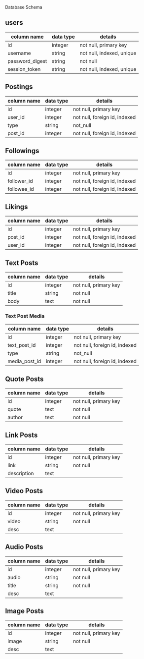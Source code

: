 Database Schema

## users
column name     | data type | details
----------------|-----------|-----------------------
id              | integer   | not null, primary key
username        | string    | not null, indexed, unique
password_digest | string    | not null
session_token   | string    | not null, indexed, unique

## Postings
column name     | data type | details
----------------|-----------|-----------------------
id              | integer   | not null, primary key
user_id         | integer   | not null, foreign id, indexed
type            | string    | not_null
post_id         | integer   | not null, foreign id, indexed

## Followings
column name     | data type | details
----------------|-----------|-----------------------
id              | integer   | not null, primary key
follower_id     | integer   | not null, foreign id, indexed
followee_id     | integer   | not null, foreign id, indexed

## Likings
column name     | data type | details
----------------|-----------|-----------------------
id              | integer   | not null, primary key
post_id         | integer   | not null, foreign id, indexed
user_id         | integer   | not null, foreign id, indexed

## Text Posts
column name     | data type | details
----------------|-----------|-----------------------
id              | integer   | not null, primary key
title           | string    | not null
body            | text      | not null

### Text Post Media
column name     | data type | details
----------------|-----------|-----------------------
id              | integer   | not null, primary key
text_post_id    | integer   | not null, foreign id, indexed
type            | string    | not_null
media_post_id   | integer   | not null, foreign id, indexed

## Quote Posts
column name     | data type | details
----------------|-----------|-----------------------
id              | integer   | not null, primary key
quote           | text      | not null
author          | text      | not null

## Link Posts
column name     | data type | details
----------------|-----------|-----------------------
id              | integer   | not null, primary key
link            | string    | not null
description     | text      |

## Video Posts
column name     | data type | details
----------------|-----------|-----------------------
id              | integer   | not null, primary key
video           | string    | not null
desc            | text      |

## Audio Posts
column name     | data type | details
----------------|-----------|-----------------------
id              | integer   | not null, primary key
audio           | string    | not null
title           | string    | not null
desc            | text      |

## Image Posts
column name     | data type | details
----------------|-----------|-----------------------
id              | integer   | not null, primary key
image           | string    | not null
desc            | text      |
